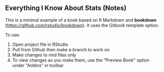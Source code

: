## Everything I Know About Stats (Notes)

This is a minimal example of a book based on R Markdown and **bookdown** (https://github.com/rstudio/bookdown). It uses the Gitbook template option.

To use:

1. Open project file in RStudio
2. Pull from Github then make a branch to work on
3. Make changes to rmd files only
3. To view changes as you make them, use the "Preview Book" option under "Addins" in toolbar

